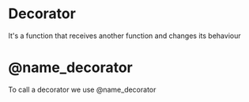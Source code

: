 # Decorator

It's a function that receives another function and changes its behaviour


# @name_decorator
To call a decorator we use @name_decorator